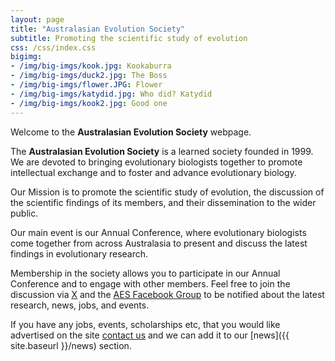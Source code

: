 ```yaml
---
layout: page
title: "Australasian Evolution Society"
subtitle: Promoting the scientific study of evolution
css: /css/index.css
bigimg:
- /img/big-imgs/kook.jpg: Kookaburra
- /img/big-imgs/duck2.jpg: The Boss
- /img/big-imgs/flower.JPG: Flower
- /img/big-imgs/katydid.jpg: Who did? Katydid
- /img/big-imgs/kook2.jpg: Good one
---
```


Welcome to the **Australasian Evolution Society** webpage. 

The **Australasian Evolution Society** is a learned society founded in 1999. We are devoted to bringing evolutionary biologists together to promote intellectual exchange and to foster and advance evolutionary biology.

Our Mission is to promote the scientific study of evolution, the discussion of the scientific findings of its members, and their dissemination to the wider public.

Our main event is our Annual Conference, where evolutionary biologists come together from across Australasia to present and discuss the latest findings in evolutionary research. 

Membership in the society allows you to participate in our Annual Conference and to engage with other members. Feel free to join the discussion via [X](http://twitter.com/austevolsoc) and the [AES Facebook Group](https://www.facebook.com/groups/95240533874/) to be notified about the latest research, news, jobs, and events.

If you have any jobs, events, scholarships etc, that you would like advertised on the site [contact us](mailto:ausevolutionsociety@gmail.com) and we can add it to our [news]({{ site.baseurl }}/news) section.

<!-- Our ABN is 46 823 972 343. -->